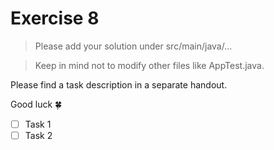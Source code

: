 # Exercise 8

> Please add your solution under src/main/java/...

> Keep in mind not to modify other files like AppTest.java.

Please find a task description in a separate handout.

Good luck :four_leaf_clover:
- [ ] Task 1
- [ ] Task 2
